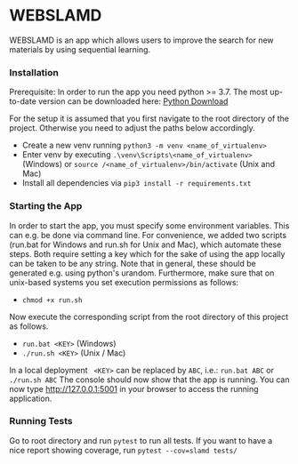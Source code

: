 
# WEBSLAMD

WEBSLAMD is an app which allows users to improve the search for new materials by using sequential learning.

### Installation

Prerequisite: In order to run the app you need python >= 3.7. The most up-to-date version can be downloaded here: 
[Python Download](https://www.python.org/)

For the setup it is assumed that you first navigate to the root directory of the project. Otherwise you need
to adjust the paths below accordingly.

- Create a new venv running ``python3 -m venv <name_of_virtualenv>``
- Enter venv by executing ``.\venv\Scripts\<name_of_virtualenv>`` (Windows) or ``source /<name_of_virtualenv>/bin/activate`` (Unix and Mac)
- Install all dependencies via ``pip3 install -r requirements.txt``

### Starting the App
In order to start the app, you must specify some environment variables. This can e.g. be done via command line.
For convenience, we added two scripts (run.bat for Windows and run.sh for Unix and Mac), which automate these steps.
Both require setting a key which for the sake of using the app locally can be taken to be any string. Note that in general,
these should be generated e.g. using python's urandom. 
Furthermore, make sure that on unix-based systems you set execution permissions as follows:  

- ``chmod +x run.sh``

Now execute the corresponding script from the root directory of this project as follows.

- ``run.bat <KEY>`` (Windows)
- ``./run.sh <KEY>`` (Unix / Mac)

In a local deployment `` <KEY>`` can be replaced by ``ABC``, i.e.: ``run.bat ABC`` or ``./run.sh ABC``
The console should now show that the app is running. You can now type http://127.0.0.1:5001 in your browser to 
access the running application.

### Running Tests
Go to root directory and run ``pytest`` to run all tests. If you want to have a nice report showing coverage, run
``pytest --cov=slamd tests/``
